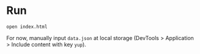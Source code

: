 # Run

`open index.html`

For now, manually input `data.json` at local storage
(DevTools > Application > Include content with key `yup`).
